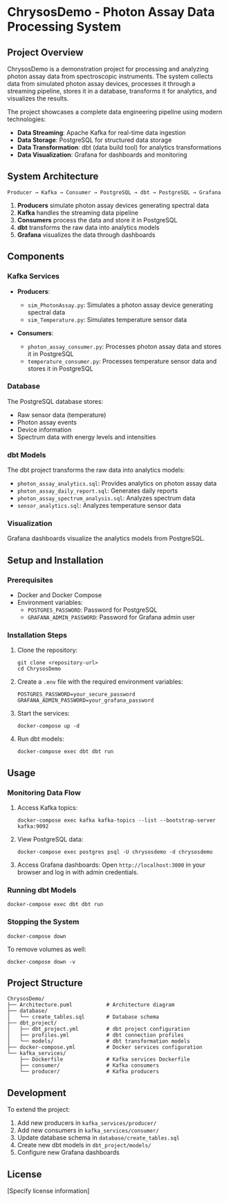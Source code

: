 # ChrysosDemo - Photon Assay Data Processing System

## Project Overview

ChrysosDemo is a demonstration project for processing and analyzing photon assay data from spectroscopic instruments. The system collects data from simulated photon assay devices, processes it through a streaming pipeline, stores it in a database, transforms it for analytics, and visualizes the results.

The project showcases a complete data engineering pipeline using modern technologies:
- **Data Streaming**: Apache Kafka for real-time data ingestion
- **Data Storage**: PostgreSQL for structured data storage
- **Data Transformation**: dbt (data build tool) for analytics transformations
- **Data Visualization**: Grafana for dashboards and monitoring

## System Architecture

```
Producer → Kafka → Consumer → PostgreSQL → dbt → PostgreSQL → Grafana
```

1. **Producers** simulate photon assay devices generating spectral data
2. **Kafka** handles the streaming data pipeline
3. **Consumers** process the data and store it in PostgreSQL
4. **dbt** transforms the raw data into analytics models
5. **Grafana** visualizes the data through dashboards

## Components

### Kafka Services

- **Producers**:
  - `sim_PhotonAssay.py`: Simulates a photon assay device generating spectral data
  - `sim_Temperature.py`: Simulates temperature sensor data

- **Consumers**:
  - `photon_assay_consumer.py`: Processes photon assay data and stores it in PostgreSQL
  - `temperature_consumer.py`: Processes temperature sensor data and stores it in PostgreSQL

### Database

The PostgreSQL database stores:
- Raw sensor data (temperature)
- Photon assay events
- Device information
- Spectrum data with energy levels and intensities

### dbt Models

The dbt project transforms the raw data into analytics models:
- `photon_assay_analytics.sql`: Provides analytics on photon assay data
- `photon_assay_daily_report.sql`: Generates daily reports
- `photon_assay_spectrum_analysis.sql`: Analyzes spectrum data
- `sensor_analytics.sql`: Analyzes temperature sensor data

### Visualization

Grafana dashboards visualize the analytics models from PostgreSQL.

## Setup and Installation

### Prerequisites

- Docker and Docker Compose
- Environment variables:
  - `POSTGRES_PASSWORD`: Password for PostgreSQL
  - `GRAFANA_ADMIN_PASSWORD`: Password for Grafana admin user

### Installation Steps

1. Clone the repository:
   ```
   git clone <repository-url>
   cd ChrysosDemo
   ```

2. Create a `.env` file with the required environment variables:
   ```
   POSTGRES_PASSWORD=your_secure_password
   GRAFANA_ADMIN_PASSWORD=your_grafana_password
   ```

3. Start the services:
   ```
   docker-compose up -d
   ```

4. Run dbt models:
   ```
   docker-compose exec dbt dbt run
   ```

## Usage

### Monitoring Data Flow

1. Access Kafka topics:
   ```
   docker-compose exec kafka kafka-topics --list --bootstrap-server kafka:9092
   ```

2. View PostgreSQL data:
   ```
   docker-compose exec postgres psql -U chrysosdemo -d chrysosdemo
   ```

3. Access Grafana dashboards:
   Open `http://localhost:3000` in your browser and log in with admin credentials.

### Running dbt Models

```
docker-compose exec dbt dbt run
```

### Stopping the System

```
docker-compose down
```

To remove volumes as well:
```
docker-compose down -v
```

## Project Structure

```
ChrysosDemo/
├── Architecture.puml           # Architecture diagram
├── database/
│   └── create_tables.sql       # Database schema
├── dbt_project/
│   ├── dbt_project.yml         # dbt project configuration
│   ├── profiles.yml            # dbt connection profiles
│   └── models/                 # dbt transformation models
├── docker-compose.yml          # Docker services configuration
└── kafka_services/
    ├── Dockerfile              # Kafka services Dockerfile
    ├── consumer/               # Kafka consumers
    └── producer/               # Kafka producers
```

## Development

To extend the project:
1. Add new producers in `kafka_services/producer/`
2. Add new consumers in `kafka_services/consumer/`
3. Update database schema in `database/create_tables.sql`
4. Create new dbt models in `dbt_project/models/`
5. Configure new Grafana dashboards

## License

[Specify license information]
